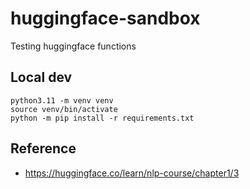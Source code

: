 # huggingface-sandbox
Testing huggingface functions


## Local dev

```commandline
python3.11 -m venv venv
source venv/bin/activate
python -m pip install -r requirements.txt
```

## Reference

* https://huggingface.co/learn/nlp-course/chapter1/3
